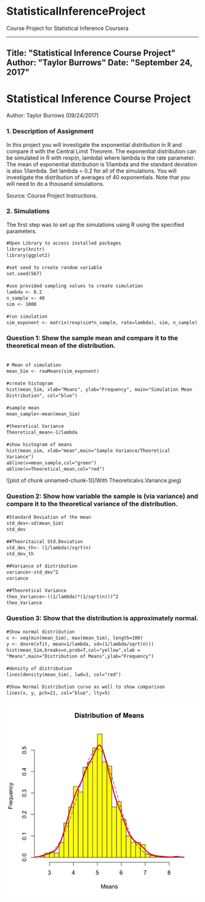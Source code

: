 # StatisticalInferenceProject
Course Project for Statistical Inference Coursera


---
Title: "Statistical Inference Course Project"
Author: "Taylor Burrows"
Date: "September 24, 2017"
---

# Statistical Inference Course Project
 
 Author: Taylor Burrows (09/24/2017)


### 1. Description of Assignment

In this project you will investigate the exponential distribution in R and compare it with the Central Limit Theorem. The exponential distribution can be simulated in R with rexp(n, lambda) where lambda is the rate parameter. The mean of exponential distribution is 1/lambda and the standard deviation is also 1/lambda. Set lambda = 0.2 for all of the simulations. You will investigate the distribution of averages of 40 exponentials. Note that you will need to do a thousand simulations.

Source: Course Project Instructions. 

### 2. Simulations

The first step was to set up the simulations using R using the specified parameters. 

```{r, echo=FALSE, results='hide', warning=FALSE, message=FALSE}
#Open Library to access installed packages
library(knitr)
library(ggplot2)

#set seed to create random variable
set.seed(567)

#use provided sampling values to create simulation
lambda <- 0.2
n_sample <- 40 
sim <- 1000

#run simulation
sim_exponent <- matrix(rexp(sim*n_sample, rate=lambda), sim, n_sample)
```

### Question 1: Show the sample mean and compare it to the theoretical mean of the distribution.
```{r, echo=FALSE, results='hide', warning=FALSE, message=FALSE}

# Mean of simulation
mean_Sim <- rowMeans(sim_exponent)

#create histogram
hist(mean_Sim, xlab="Means", ylab="Frequency", main="Simulation Mean Distribution", col="blue")

#sample mean
mean_sample<-mean(mean_Sim)

#theoretical Variance
Theoretical_mean<-1/lambda

#show histogram of means
hist(mean_sim, xlab="mean",main="Sample Variance/Theoretical Variance")
abline(v=mean_sample,col="green")
abline(v=Theoretical_mean,col="red")
```
![plot of chunk unnamed-chunk-1](/With Theoreticalvs.Variance.jpeg)

### Question 2: Show how variable the sample is (via variance) and compare it to the theoretical variance of the distribution.
```{r, echo=FALSE, results='hide', warning=FALSE, message=FALSE}
#Standard Deviation of the mean
std_dev<-sd(mean_Sim)
std_dev

##Theoritaical Std.Deviation
std_dev_th<- (1/lambda)/sqrt(n)
std_dev_th

##Variance of distribution
variance<-std_dev^2
variance

##Theoretical Variance
theo_Variance<-((1/lambda)*(1/sqrt(n)))^2
theo_Variance
```


### Question 3: Show that the distribution is approximately normal.
```{r, echo=FALSE, results='hide', warning=FALSE, message=FALSE}
#Show normal distribution
x <- seq(min(mean_Sim), max(mean_Sim), length=100)
y <- dnorm(xfit, mean=1/lambda, sd=(1/lambda/sqrt(n)))
hist(mean_Sim,breaks=n,prob=T,col="yellow",xlab = "Means",main="Distribution of Means",ylab="Frequency")

#density of distribution
lines(density(mean_Sim), lwd=3, col="red")

#Show Normal Distribution curve as well to show comparison
lines(x, y, pch=21, col="blue", lty=5)
```
![plot of chunk unnamed-chunk-1](/NormalDistribution.jpeg)
